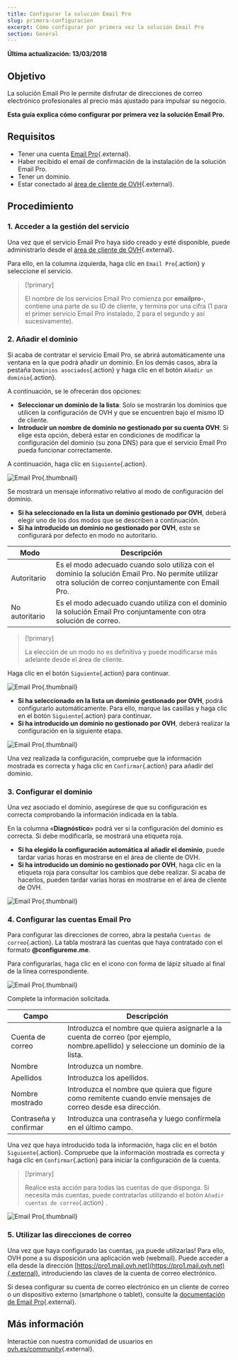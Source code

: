 ```yaml
---
title: Configurar la solución Email Pro
slug: primera-configuracion
excerpt: Cómo configurar por primera vez la solución Email Pro
section: General
---
```


**Última actualización: 13/03/2018**

## Objetivo

La solución Email Pro le permite disfrutar de direcciones de correo electrónico profesionales al precio más ajustado para impulsar su negocio.

**Esta guía explica cómo configurar por primera vez la solución Email Pro.**

## Requisitos

- Tener una cuenta [Email Pro](https://www.ovh.es/emails/email-pro/){.external}.
- Haber recibido el email de confirmación de la instalación de la solución Email Pro.
- Tener un dominio.
- Estar conectado al [área de cliente de OVH](https://ovh.com/auth?action=gotomanager){.external}.

## Procedimiento

### 1. Acceder a la gestión del servicio

Una vez que el servicio Email Pro haya sido creado y esté disponible, puede administrarlo desde el [área de cliente de OVH](https://ovh.com/auth?action=gotomanager){.external}.

Para ello, en la columna izquierda, haga clic en `Email Pro`{.action} y seleccione el servicio.

> [!primary]
>
> El nombre de los servicios Email Pro comienza por **emailpro-**, contiene una parte de su ID de cliente, y termina por una cifra (1 para el primer servicio Email Pro instalado, 2 para el segundo y así sucesivamente).
>

### 2. Añadir el dominio

Si acaba de contratar el servicio Email Pro, se abrirá automáticamente una ventana en la que podrá añadir un dominio. En los demás casos, abra la pestaña `Dominios asociados`{.action} y haga clic en el botón `Añadir un dominio`{.action}.

A continuación, se le ofrecerán dos opciones:

- **Seleccionar un dominio de la lista**: Solo se mostrarán los dominios que utilicen la configuración de OVH y que se encuentren bajo el mismo ID de cliente.
- **Introducir un nombre de dominio no gestionado por su cuenta OVH**: Si elige esta opción, deberá estar en condiciones de modificar la configuración del dominio (su zona DNS) para que el servicio Email Pro pueda funcionar correctamente.

A continuación, haga clic en `Siguiente`{.action}.

![Email Pro](images/first_config_email_pro_add_domain.png){.thumbnail}

Se mostrará un mensaje informativo relativo al modo de configuración del dominio.

- **Si ha seleccionado en la lista un dominio gestionado por OVH**, deberá elegir uno de los dos modos que se describen a continuación.
- **Si ha introducido un dominio no gestionado por OVH**, este se configurará por defecto en modo no autoritario.

|Modo|Descripción|
|---|---|
|Autoritario|Es el modo adecuado cuando solo utiliza con el dominio la solución Email Pro. No permite utilizar otra solución de correo conjuntamente con Email Pro.|
|No autoritario|Es el modo adecuado cuando utiliza con el dominio la solución Email Pro conjuntamente con otra solución de correo.| 

> [!primary]
>
> La elección de un modo no es definitiva y puede modificarse más adelante desde el área de cliente.
>

Haga clic en el botón `Siguiente`{.action} para continuar.

![Email Pro](images/first_config_email_pro_add_domain_step2.png){.thumbnail}

- **Si ha seleccionado en la lista un dominio gestionado por OVH**, podrá configurarlo automáticamente. Para ello, marque las casillas y haga clic en el botón `Siguiente`{.action} para continuar.
- **Si ha introducido un dominio no gestionado por OVH**, deberá realizar la configuración en la siguiente etapa.

![Email Pro](images/first_config_email_pro_add_domain_step3.png){.thumbnail}

Una vez realizada la configuración, compruebe que la información mostrada es correcta y haga clic en `Confirmar`{.action} para añadir del dominio.

### 3. Configurar el dominio

Una vez asociado el dominio, asegúrese de que su configuración es correcta comprobando la información indicada en la tabla.

En la columna «**Diagnóstico**» podrá ver si la configuración del dominio es correcta. Si debe modificarla, se mostrará una etiqueta roja.

- **Si ha elegido la configuración automática al añadir el dominio**, puede tardar varias horas en mostrarse en el área de cliente de OVH.
- **Si ha introducido un dominio no gestionado por OVH**, haga clic en la etiqueta roja para consultar los cambios que debe realizar. Si acaba de hacerlos, pueden tardar varias horas en mostrarse en el área de cliente de OVH.

![Email Pro](images/first_config_email_pro_configure_domain.png){.thumbnail}

### 4. Configurar las cuentas Email Pro

Para configurar las direcciones de correo, abra la pestaña `Cuentas de correo`{.action}. La tabla mostrará las cuentas que haya contratado con el formato **@configureme.me**.

Para configurarlas, haga clic en el icono con forma de lápiz situado al final de la línea correspondiente.

![Email Pro](images/first_config_email_pro_configure_email_accounts.png){.thumbnail}

Complete la información solicitada.

|Campo|Descripción|
|---|---|
|Cuenta de correo|Introduzca el nombre que quiera asignarle a la cuenta de correo (por ejemplo, nombre.apellido) y seleccione un dominio de la lista.|
|Nombre|Introduzca un nombre.|
|Apellidos|Introduzca los apellidos.|
|Nombre mostrado|Introduzca el nombre que quiera que figure como remitente cuando envíe mensajes de correo desde esa dirección.|
|Contraseña y confirmar|Introduzca una contraseña y luego confírmela en el último campo.| 

Una vez que haya introducido toda la información, haga clic en el botón `Siguiente`{.action}. Compruebe que la información mostrada es correcta y haga clic en `Confirmar`{.action} para iniciar la configuración de la cuenta.

> [!primary]
>
> Realice esta acción para todas las cuentas de que disponga. Si necesita más cuentas, puede contratarlas utilizando el botón `Añadir cuentas de correo`{.action} .
>

![Email Pro](images/first_config_email_pro_configure_email_accounts_step2.png){.thumbnail}

### 5. Utilizar las direcciones de correo

Una vez que haya configurado las cuentas, ¡ya puede utilizarlas! Para ello, OVH pone a su disposición una aplicación web (webmail). Puede acceder a ella desde la dirección [https://pro1.mail.ovh.net](https://pro1.mail.ovh.net){.external}, introduciendo las claves de la cuenta de correo electrónico.

Si desea configurar su cuenta de correo electrónico en un cliente de correo o un dispositivo externo (smartphone o tablet), consulte la [documentación de Email Pro](https://docs.ovh.com/es/emails-pro/){.external}.

## Más información

Interactúe con nuestra comunidad de usuarios en [ovh.es/community](https://www.ovh.es/community/){.external}.